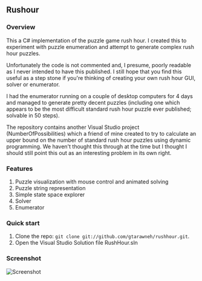 ## Rushour

### Overview

This a C# implementation of the puzzle game rush hour. I created this to experiment with puzzle enumeration and attempt to generate complex rush hour puzzles.

Unfortunately the code is not commented and, I presume, poorly readable as I never intended to have this published. I still hope that you find this useful as a step stone if you're thinking of creating your own rush hour GUI, solver or enumerator.

I had the enumerator running on a couple of desktop computers for 4 days and managed to generate pretty decent puzzles (including one which appears to be the most difficult standard rush hour puzzle ever published; solvable in 50 steps).

The repository contains another Visual Studio project (NumberOfPossibilities) which a friend of mine created to try to calculate an upper bound on the number of standard rush hour puzzles using dynamic programming. We haven't thought this through at the time but I thought I should still point this out as an interesting problem in its own right.

### Features

1. Puzzle visualization with mouse control and animated solving
2. Puzzle string representation
3. Simple state space explorer
4. Solver
5. Enumerator

### Quick start

1. Clone the repo: `git clone git://github.com/gtarawneh/rushhour.git`. 
2. Open the Visual Studio Solution file RushHour.sln

### Screenshot

![Screenshot](https://raw.github.com/gtarawneh/rushhour/master/screenshots/screenshot1.png "GUI")